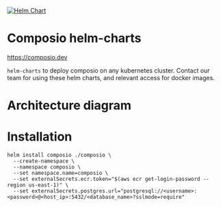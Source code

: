 [![Helm Chart](https://img.shields.io/badge/Helm-Chart-0f1689?logo=helm)](https://helm.sh/)
# Composio helm-charts

https://composio.dev 

`helm-charts` to deploy composio on any kubernetes cluster. Contact our team for using these helm charts, and relevant access for docker images.

# Architecture diagram


# Installation

```
helm install composio ./composio \
  --create-namespace \
  --namespace composio \
  --set namespace.name=composio \
  --set externalSecrets.ecr.token="$(aws ecr get-login-password --region us-east-1)" \
  --set externalSecrets.postgres.url="postgresql://<username>:<password>@<host_ip>:5432/<database_name>?sslmode=require"
```

